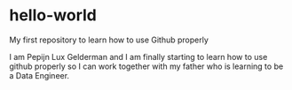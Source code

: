 # hello-world
My first repository to learn how to use Github properly

I am Pepijn Lux Gelderman and I am finally starting to learn how to use github properly so I can work together with my father who is learning to be a Data Engineer.
